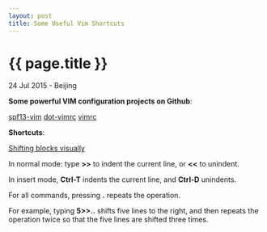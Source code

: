 ```yaml
---
layout: post
title: Some Useful Vim Shortcuts
---
```


{{ page.title }}
================

<p class="meta">24 Jul 2015 - Beijing</p>

**Some powerful VIM configuration projects on Github**:

[spf13-vim](https://github.com/spf13/spf13-vim)
[dot-vimrc](https://github.com/humiaozuzu/dot-vimrc)
[vimrc](https://github.com/amix/vimrc)

**Shortcuts**:

[Shifting blocks visually](http://vim.wikia.com/wiki/Shifting_blocks_visually)

In normal mode: type **>>** to indent the current line, or **<<** to unindent.

In insert mode, **Ctrl-T** indents the current line, and **Ctrl-D** unindents.

For all commands, pressing **.** repeats the operation.

For example, typing **5>>..** shifts five lines to the right, and then repeats 
the operation twice so that the five lines are shifted three times.
